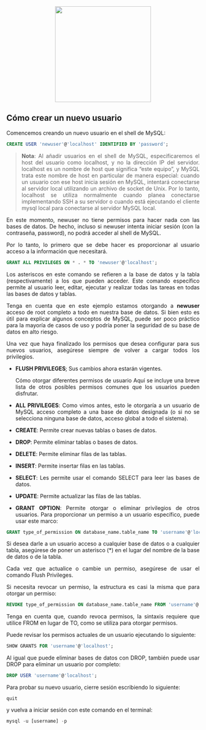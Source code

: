 <div align="justify">

<div align="center">
<img src="https://www.ciset.es/images/Glosario/mysql.png" width="250px"/>
</div>


## Cómo crear un nuevo usuario

Comencemos creando un nuevo usuario en el shell de MySQL:

```sql
CREATE USER 'newuser'@'localhost' IDENTIFIED BY 'password';
```

>__Nota__: Al añadir usuarios en el shell de MySQL, especificaremos el host del usuario como localhost, y no la dirección IP del servidor. localhost es un nombre de host que significa “este equipo”, y MySQL trata este nombre de host en particular de manera especial: cuando un usuario con ese host inicia sesión en MySQL, intentará conectarse al servidor local utilizando un archivo de socket de Unix. Por lo tanto, localhost se utiliza normalmente cuando planea conectarse implementando SSH a su servidor o cuando está ejecutando el cliente mysql local para conectarse al servidor MySQL local.

En este momento, newuser no tiene permisos para hacer nada con las bases de datos. De hecho, incluso si newuser intenta iniciar sesión (con la contraseña, password), no podrá acceder al shell de MySQL.

Por lo tanto, lo primero que se debe hacer es proporcionar al usuario acceso a la información que necesitará.

```sql
GRANT ALL PRIVILEGES ON * . * TO 'newuser'@'localhost';
```

Los asteriscos en este comando se refieren a la base de datos y la tabla (respectivamente) a los que pueden acceder. Este comando específico permite al usuario leer, editar, ejecutar y realizar todas las tareas en todas las bases de datos y tablas.

Tenga en cuenta que en este ejemplo estamos otorgando a __newuser__ acceso de root completo a todo en nuestra base de datos. Si bien esto es útil para explicar algunos conceptos de MySQL, puede ser poco práctico para la mayoría de casos de uso y podría poner la seguridad de su base de datos en alto riesgo.

Una vez que haya finalizado los permisos que desea configurar para sus nuevos usuarios, asegúrese siempre de volver a cargar todos los privilegios.

- __FLUSH PRIVILEGES__;
Sus cambios ahora estarán vigentes.

    Cómo otorgar diferentes permisos de usuario
    Aquí se incluye una breve lista de otros posibles permisos comunes que los usuarios pueden disfrutar.

- __ALL PRIVILEGES__:       Como vimos antes, esto le otorgaría a un usuario de MySQL acceso completo a una base de datos designada (o si no se selecciona ninguna base de datos, acceso global a todo el sistema).
- __CREATE__:     Permite crear nuevas tablas o bases de datos.
- __DROP__: Permite eliminar tablas o bases de datos.
- __DELETE__: Permite eliminar filas de las tablas.
- __INSERT__: Permite insertar filas en las tablas.
- __SELECT__: Les permite usar el comando SELECT para leer las bases de datos.
- __UPDATE__: Permite actualizar las filas de las tablas.
- __GRANT OPTION__: Permite otorgar o eliminar privilegios de otros usuarios.
Para proporcionar un permiso a un usuario específico, puede usar este marco:

```sql
GRANT type_of_permission ON database_name.table_name TO 'username'@'localhost';
````

Si desea darle a un usuario acceso a cualquier base de datos o a cualquier tabla, asegúrese de poner un asterisco (*) en el lugar del nombre de la base de datos o de la tabla.

Cada vez que actualice o cambie un permiso, asegúrese de usar el comando Flush Privileges.

Si necesita revocar un permiso, la estructura es casi la misma que para otorgar un permiso:

```sql
REVOKE type_of_permission ON database_name.table_name FROM 'username'@'localhost';
````

Tenga en cuenta que, cuando revoca permisos, la sintaxis requiere que utilice FROM en lugar de TO, como se utiliza para otorgar permisos.

Puede revisar los permisos actuales de un usuario ejecutando lo siguiente:

```sql
SHOW GRANTS FOR 'username'@'localhost';
````

Al igual que puede eliminar bases de datos con DROP, también puede usar DROP para eliminar un usuario por completo:

```sql
DROP USER 'username'@'localhost';
````

Para probar su nuevo usuario, cierre sesión escribiendo lo siguiente:

```
quit
````

y vuelva a iniciar sesión con este comando en el terminal:

```sql
mysql -u [username] -p
```